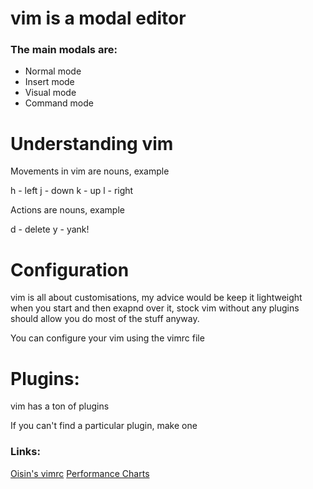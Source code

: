 # vim is a modal editor
### The main modals are:
* Normal mode
* Insert mode
* Visual mode
* Command mode

# Understanding vim

Movements in vim are nouns, example

h - left
j - down
k - up
l - right

Actions are nouns, example

d - delete
y - yank!

# Configuration
vim is all about customisations, my advice would be keep it lightweight when 
you start and then exapnd over it, stock vim without any plugins should allow 
you do most of the stuff anyway.

You can configure your vim using the vimrc file

# Plugins:
vim has a ton of plugins

If you can't find a particular plugin, make one

### Links:
[Oisin's vimrc](https://github.com/oisincar/dotfiles/blob/master/.vimrc)
[Performance Charts](https://medium.com/@caspervonb/why-i-still-use-vim-67afd76b4db6)
